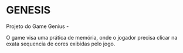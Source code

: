 # GENESIS
Projeto do Game Genius -

O game visa uma prática de memória, onde o jogador precisa clicar na exata sequencia de cores exibidas pelo jogo.
